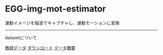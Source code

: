 # EGG-img-mot-estimator
運動イメージを脳波でキャプチャし、運動モーションに変換




***
datasetについて



[教師データ](https://www.bbci.de/competition/iv/#dataset1)
[ダウンロード](https://bbci.de/competition/iv/download/)
[データ概要](https://bbci.de/competition/iv/desc_1.html)